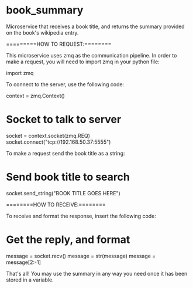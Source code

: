 # book_summary
Microservice that receives a book title, and returns the summary provided on the book's wikipedia entry.

=========HOW TO REQUEST:========

This microservice uses zmq as the communication pipeline. In order to make a request, you will need to import zmq in your python file:

import zmq

To connect to the server, use the following code:

context = zmq.Context()

#  Socket to talk to server
socket = context.socket(zmq.REQ)
socket.connect("tcp://192.168.50.37:5555")

To make a request send the book title as a string:

#  Send book title to search
socket.send_string("BOOK TITLE GOES HERE")

========HOW TO RECEIVE:========

To receive and format the response, insert the following code:

#  Get the reply, and format
message = socket.recv()
message = str(message)
message = message[2:-1]

That's all! You may use the summary in any way you need once it has been stored in a variable. 
